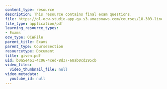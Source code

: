 ```yaml
---
content_type: resource
description: This resource contains final exam questions.
file: https://ol-ocw-studio-app-qa.s3.amazonaws.com/courses/18-303-linear-partial-differential-equations-fall-2006/b0a5e4614c064ced8d3768ab0cd295cb_given.pdf
file_type: application/pdf
learning_resource_types:
- Exams
ocw_type: OCWFile
parent_title: Exams
parent_type: CourseSection
resourcetype: Document
title: given.pdf
uid: b0a5e461-4c06-4ced-8d37-68ab0cd295cb
video_files:
  video_thumbnail_file: null
video_metadata:
  youtube_id: null
---
```

